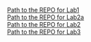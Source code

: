 [Path to the REPO for Lab1](https://github.com/MAdvokatov/devops_course/tree/master/lab1)  
[Path to the REPO for Lab2a](https://github.com/MAdvokatov/devops_course/tree/master/lab2a)  
[Path to the REPO for Lab2](https://github.com/MAdvokatov/devops_course/tree/master/lab2)  
[Path to the REPO for Lab3](https://github.com/MAdvokatov/devops_course/tree/master/lab3)
